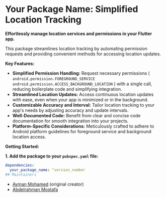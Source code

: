 # Your Package Name: Simplified Location Tracking

**Effortlessly manage location services and permissions in your Flutter app.**

This package streamlines location tracking by automating permission requests and providing convenient methods for accessing location updates.

**Key Features:**

- **Simplified Permission Handling:** Request necessary permissions (
`android.permission.FOREGROUND_SERVICE`
`android.permission.ACCESS_BACKGROUND_LOCATION`
) with a single call, reducing boilerplate code and simplifying integration.
- **Streamlined Location Updates:** Access continuous location updates with ease, even when your app is minimized or in the background.
- **Customizable Accuracy and Interval:** Tailor location tracking to your app's needs by adjusting accuracy and update intervals.
- **Well-Documented Code:** Benefit from clear and concise code documentation for smooth integration into your projects.
- **Platform-Specific Considerations:** Meticulously crafted to adhere to Android platform guidelines for foreground service and background location access.

**Getting Started:**

**1. Add the package to your `pubspec.yaml` file:**

```yaml
dependencies:
  your_package_name: ^version_number
## Maintainers
```

- [Ayman Mohamed] (original creator)
- [Abdelrahman Mostafa]

[Ayman Mohamed]: https://github.com/AymanMohamed2
[Abdelrahman Mostafa]: https://github.com/Abd0-M0stafa
